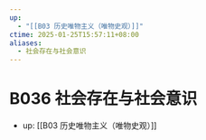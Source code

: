 ```yaml
---
up:
  - "[[B03 历史唯物主义（唯物史观）]]"
ctime: 2025-01-25T15:57:11+08:00
aliases:
  - 社会存在与社会意识
---
```


# B036 社会存在与社会意识

- up: [[B03 历史唯物主义（唯物史观）]]
